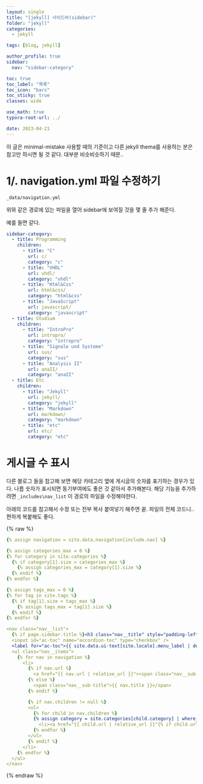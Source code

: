 ```yaml
---
layout: single
title: "[jekyll] 사이드바(sidebar)"
folder: "jekyll"
categories:
  - jekyll

tags: [blog, jekyll]

author_profile: true
sidebar:
  nav: "sidebar-category"

toc: true
toc_label: "목록"
toc_icon: "bars"
toc_sticky: true
classes: wide

use_math: true
typora-root-url: ../

date: 2023-04-21
---
```


이 글은 minimal-mistake 사용할 때의 기준이고 다른 jekyll thema를 사용하는 분은 참고만 하시면 될 것 같다. 대부분 비슷비슷하기 때문..

# 1/. navigation.yml 파일 수정하기

`_data/navigation.yml`

위와 같은 경로에 있는 파일을 열어 sidebar에 보여질 것을 몇 줄 추가 해준다.

예를 들면 같다.

```yml
sidebar-category:
  - title: Programming
    children:
      - title: "C"
        url: c/
        category: "c"
      - title: "VHDL"
        url: vhdl/
        category: "vhdl"
      - title: "Html&Css"
        url: html&css/
        category: "html&css"
      - title: "JavaScript"
        url: javascript/
        category: "javascript"
  - title: Studium
    children:
      - title: "IntroPro"
        url: intropro/
        category: "intropro"
      - title: "Signale und Systeme"
        url: sus/
        category: "sus"
      - title: "Analysis II"
        url: anaII/
        category: "anaII"
  - title: Etc
    children:
      - title: "Jekyll"
        url: jekyll/
        category: "jekyll"
      - title: "Markdown"
        url: markdown/
        category: "markdown"
      - title: "etc"
        url: etc/
        category: "etc"
```

# 게시글 수 표시

다른 블로그 들을 참고해 보면 해당 카테고리 옆에 게시글의 숫자를 표기하는 경우가 있다. 나름 숫자가 표시되면 동기부여에도 좋은 것 같아서 추가해본다.
해당 기능을 추가하려면 `_includes\nav_list` 이 경로의 파일을 수정해야한다.

아래의 코드를 참고해서 수정 또는 전부 복사 붙여넣기 해주면 끝.
파일의 전체 코드니.. 편하게 복붙해도 좋다.

{% raw %}
```yml
{% assign navigation = site.data.navigation[include.nav] %}

{% assign categories_max = 0 %}
{% for category in site.categories %}
  {% if category[1].size > categories_max %}
    {% assign categories_max = category[1].size %}
  {% endif %}
{% endfor %}

{% assign tags_max = 0 %}
{% for tag in site.tags %}
  {% if tag[1].size > tags_max %}
    {% assign tags_max = tag[1].size %}
  {% endif %}
{% endfor %}

<nav class="nav__list">
  {% if page.sidebar.title %}<h3 class="nav__title" style="padding-left: 0;">{{ page.sidebar.title }}</h3>{% endif %}
  <input id="ac-toc" name="accordion-toc" type="checkbox" />
  <label for="ac-toc">{{ site.data.ui-text[site.locale].menu_label | default: "Toggle Menu" }}</label>
  <ul class="nav__items">
    {% for nav in navigation %}
      <li>
        {% if nav.url %}
          <a href="{{ nav.url | relative_url }}"><span class="nav__sub-title">{{ nav.title }}</span></a>
        {% else %}
          <span class="nav__sub-title">{{ nav.title }}</span>
        {% endif %}

        {% if nav.children != null %}
        <ul>
          {% for child in nav.children %}
          {% assign category = site.categories[child.category] | where_exp: "item", "item.hidden != true" %}
            <li><a href="{{ child.url | relative_url }}"{% if child.url == page.url %} class="active"{% endif %}>{{ child.title }} ({{ category.size }})</a></li>
          {% endfor %}
        </ul>
        {% endif %}
      </li>
    {% endfor %}
  </ul>
</nav>

```
{% endraw %}